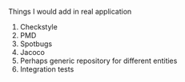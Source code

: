 Things I would add in real application
1. Checkstyle
2. PMD
3. Spotbugs
4. Jacoco
5. Perhaps generic repository for different entities
6. Integration tests